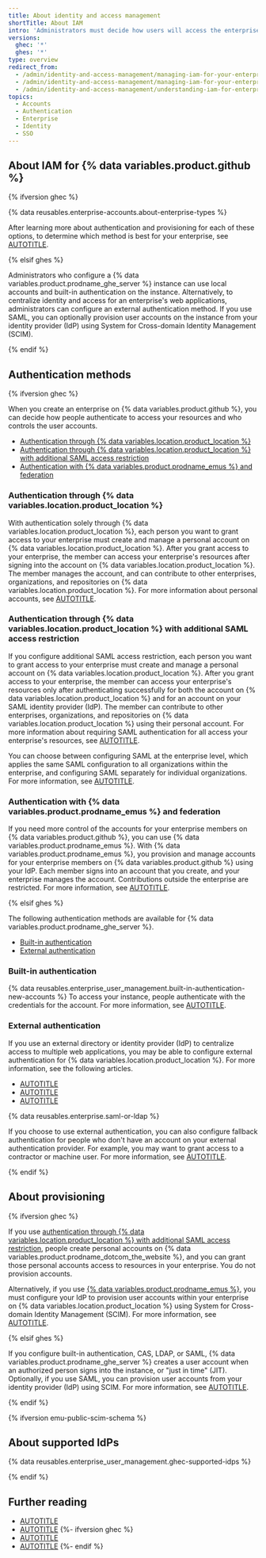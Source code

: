 ```yaml
---
title: About identity and access management
shortTitle: About IAM
intro: 'Administrators must decide how users will access the enterprise''s resources on {% data variables.product.github %}.'
versions:
  ghec: '*'
  ghes: '*'
type: overview
redirect_from:
  - /admin/identity-and-access-management/managing-iam-for-your-enterprise/about-authentication-for-your-enterprise
  - /admin/identity-and-access-management/managing-iam-for-your-enterprise/about-identity-and-access-management
  - /admin/identity-and-access-management/understanding-iam-for-enterprises/about-identity-and-access-management
topics:
  - Accounts
  - Authentication
  - Enterprise
  - Identity
  - SSO
---
```


## About IAM for {% data variables.product.github %}

{% ifversion ghec %}

{% data reusables.enterprise-accounts.about-enterprise-types %}

After learning more about authentication and provisioning for each of these options, to determine which method is best for your enterprise, see [AUTOTITLE](/admin/identity-and-access-management/managing-iam-for-your-enterprise/identifying-the-best-authentication-method-for-your-enterprise).

{% elsif ghes %}

Administrators who configure a {% data variables.product.prodname_ghe_server %} instance can use local accounts and built-in authentication on the instance. Alternatively, to centralize identity and access for an enterprise's web applications, administrators can configure an external authentication method. If you use SAML, you can optionally provision user accounts on the instance from your identity provider (IdP) using System for Cross-domain Identity Management (SCIM).

{% endif %}

## Authentication methods

{% ifversion ghec %}

When you create an enterprise on {% data variables.product.github %}, you can decide how people authenticate to access your resources and who controls the user accounts.

* [Authentication through {% data variables.location.product_location %}](#authentication-through-githubcom)
* [Authentication through {% data variables.location.product_location %} with additional SAML access restriction](#authentication-through-githubcom-with-additional-saml-access-restriction)
* [Authentication with {% data variables.product.prodname_emus %} and federation](#authentication-with-enterprise-managed-users-and-federation)

### Authentication through {% data variables.location.product_location %}

With authentication solely through {% data variables.location.product_location %}, each person you want to grant access to your enterprise must create and manage a personal account on {% data variables.location.product_location %}. After you grant access to your enterprise, the member can access your enterprise's resources after signing into the account on {% data variables.location.product_location %}. The member manages the account, and can contribute to other enterprises, organizations, and repositories on {% data variables.location.product_location %}. For more information about personal accounts, see [AUTOTITLE](/get-started/signing-up-for-github/signing-up-for-a-new-github-account).

### Authentication through {% data variables.location.product_location %} with additional SAML access restriction

If you configure additional SAML access restriction, each person you want to grant access to your enterprise must create and manage a personal account on {% data variables.location.product_location %}. After you grant access to your enterprise, the member can access your enterprise's resources only after authenticating successfully for both the account on {% data variables.location.product_location %} and for an account on your SAML identity provider (IdP). The member can contribute to other enterprises, organizations, and repositories on {% data variables.location.product_location %} using their personal account. For more information about requiring SAML authentication for all access your enterprise's resources, see [AUTOTITLE](/admin/identity-and-access-management/using-saml-for-enterprise-iam/about-saml-for-enterprise-iam).

You can choose between configuring SAML at the enterprise level, which applies the same SAML configuration to all organizations within the enterprise, and configuring SAML separately for individual organizations. For more information, see [AUTOTITLE](/admin/identity-and-access-management/using-saml-for-enterprise-iam/deciding-whether-to-configure-saml-for-your-enterprise-or-your-organizations).

### Authentication with {% data variables.product.prodname_emus %} and federation

If you need more control of the accounts for your enterprise members on {% data variables.product.github %}, you can use {% data variables.product.prodname_emus %}. With {% data variables.product.prodname_emus %}, you provision and manage accounts for your enterprise members on {% data variables.product.github %} using your IdP. Each member signs into an account that you create, and your enterprise manages the account. Contributions outside the enterprise are restricted. For more information, see [AUTOTITLE](/admin/identity-and-access-management/using-enterprise-managed-users-for-iam/about-enterprise-managed-users).

{% elsif ghes %}

The following authentication methods are available for {% data variables.product.prodname_ghe_server %}.

* [Built-in authentication](#built-in-authentication)
* [External authentication](#external-authentication)

### Built-in authentication

{% data reusables.enterprise_user_management.built-in-authentication-new-accounts %} To access your instance, people authenticate with the credentials for the account. For more information, see [AUTOTITLE](/admin/identity-and-access-management/using-built-in-authentication/configuring-built-in-authentication).

### External authentication

If you use an external directory or identity provider (IdP) to centralize access to multiple web applications, you may be able to configure external authentication for {% data variables.location.product_location %}. For more information, see the following articles.

* [AUTOTITLE](/admin/identity-and-access-management/using-cas-for-enterprise-iam)
* [AUTOTITLE](/admin/identity-and-access-management/using-ldap-for-enterprise-iam)
* [AUTOTITLE](/admin/identity-and-access-management/using-saml-for-enterprise-iam)

{% data reusables.enterprise.saml-or-ldap %}

If you choose to use external authentication, you can also configure fallback authentication for people who don't have an account on your external authentication provider. For example, you may want to grant access to a contractor or machine user. For more information, see [AUTOTITLE](/admin/identity-and-access-management/managing-iam-for-your-enterprise/allowing-built-in-authentication-for-users-outside-your-provider).

{% endif %}

## About provisioning

{% ifversion ghec %}

If you use [authentication through {% data variables.location.product_location %} with additional SAML access restriction](#authentication-through-githubcom-with-additional-saml-access-restriction), people create personal accounts on {% data variables.product.prodname_dotcom_the_website %}, and you can grant those personal accounts access to resources in your enterprise. You do not provision accounts.

Alternatively, if you use [{% data variables.product.prodname_emus %}](#authentication-with-enterprise-managed-users-and-federation), you must configure your IdP to provision user accounts within your enterprise on {% data variables.location.product_location %} using System for Cross-domain Identity Management (SCIM). For more information, see [AUTOTITLE](/admin/identity-and-access-management/provisioning-user-accounts-for-enterprise-managed-users).

{% elsif ghes %}

If you configure built-in authentication, CAS, LDAP, or SAML, {% data variables.product.prodname_ghe_server %} creates a user account when an authorized person signs into the instance, or "just in time" (JIT). Optionally, if you use SAML, you can provision user accounts from your identity provider (IdP) using SCIM. For more information, see [AUTOTITLE](/admin/identity-and-access-management/using-saml-for-enterprise-iam/configuring-user-provisioning-with-scim-for-your-enterprise).

{% endif %}

{% ifversion emu-public-scim-schema %}

## About supported IdPs

{% data reusables.enterprise_user_management.ghec-supported-idps %}

{% endif %}

## Further reading

* [AUTOTITLE](/get-started/learning-about-github/types-of-github-accounts)
* [AUTOTITLE](/admin/overview/about-enterprise-accounts)
{%- ifversion ghec %}
* [AUTOTITLE](/organizations/managing-membership-in-your-organization/can-i-create-accounts-for-people-in-my-organization)
* [AUTOTITLE](/admin/identity-and-access-management/using-saml-for-enterprise-iam/switching-your-saml-configuration-from-an-organization-to-an-enterprise-account)
{%- endif %}
